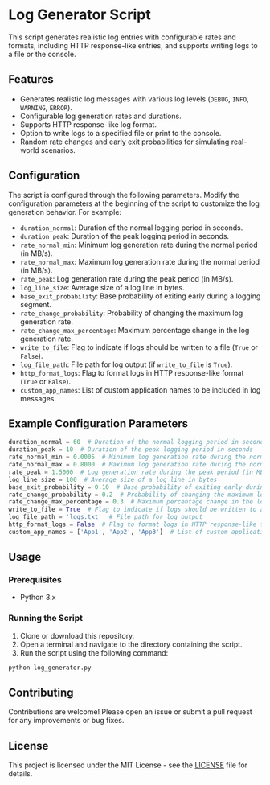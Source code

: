 # Log Generator Script

This script generates realistic log entries with configurable rates and formats, including HTTP response-like entries, and supports writing logs to a file or the console.

## Features

- Generates realistic log messages with various log levels (`DEBUG`, `INFO`, `WARNING`, `ERROR`).
- Configurable log generation rates and durations.
- Supports HTTP response-like log format.
- Option to write logs to a specified file or print to the console.
- Random rate changes and early exit probabilities for simulating real-world scenarios.

## Configuration

The script is configured through the following parameters. Modify the configuration parameters at the beginning of the script to customize the log generation behavior. For example:

- `duration_normal`: Duration of the normal logging period in seconds.
- `duration_peak`: Duration of the peak logging period in seconds.
- `rate_normal_min`: Minimum log generation rate during the normal period (in MB/s).
- `rate_normal_max`: Maximum log generation rate during the normal period (in MB/s).
- `rate_peak`: Log generation rate during the peak period (in MB/s).
- `log_line_size`: Average size of a log line in bytes.
- `base_exit_probability`: Base probability of exiting early during a logging segment.
- `rate_change_probability`: Probability of changing the maximum log generation rate.
- `rate_change_max_percentage`: Maximum percentage change in the log generation rate.
- `write_to_file`: Flag to indicate if logs should be written to a file (`True` or `False`).
- `log_file_path`: File path for log output (if `write_to_file` is `True`).
- `http_format_logs`: Flag to format logs in HTTP response-like format (`True` or `False`).
- `custom_app_names`: List of custom application names to be included in log messages.


## Example Configuration Parameters

```python
duration_normal = 60  # Duration of the normal logging period in seconds
duration_peak = 10  # Duration of the peak logging period in seconds
rate_normal_min = 0.0005  # Minimum log generation rate during the normal period (in MB/s)
rate_normal_max = 0.8000  # Maximum log generation rate during the normal period (in MB/s)
rate_peak = 1.5000  # Log generation rate during the peak period (in MB/s)
log_line_size = 100  # Average size of a log line in bytes
base_exit_probability = 0.10  # Base probability of exiting early during a logging segment
rate_change_probability = 0.2  # Probability of changing the maximum log generation rate
rate_change_max_percentage = 0.3  # Maximum percentage change in the log generation rate
write_to_file = True  # Flag to indicate if logs should be written to a file
log_file_path = 'logs.txt'  # File path for log output
http_format_logs = False  # Flag to format logs in HTTP response-like format
custom_app_names = ['App1', 'App2', 'App3']  # List of custom application names
```


## Usage

### Prerequisites

- Python 3.x

### Running the Script

1. Clone or download this repository.
2. Open a terminal and navigate to the directory containing the script.
3. Run the script using the following command:

```bash
python log_generator.py

```

## Contributing

Contributions are welcome! Please open an issue or submit a pull request for any improvements or bug fixes.

## License

This project is licensed under the MIT License - see the [LICENSE](LICENSE) file for details.
